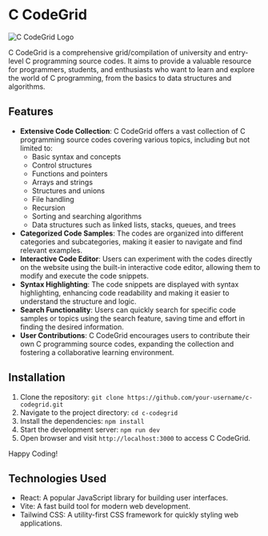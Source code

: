 # C CodeGrid

![C CodeGrid Logo](logo.png)

C CodeGrid is a comprehensive grid/compilation of university and entry-level C programming source codes. It aims to provide a valuable resource for programmers, students, and enthusiasts who want to learn and explore the world of C programming, from the basics to data structures and algorithms.

## Features

- **Extensive Code Collection**: C CodeGrid offers a vast collection of C programming source codes covering various topics, including but not limited to:
  - Basic syntax and concepts
  - Control structures
  - Functions and pointers
  - Arrays and strings
  - Structures and unions
  - File handling
  - Recursion
  - Sorting and searching algorithms
  - Data structures such as linked lists, stacks, queues, and trees
- **Categorized Code Samples**: The codes are organized into different categories and subcategories, making it easier to navigate and find relevant examples.
- **Interactive Code Editor**: Users can experiment with the codes directly on the website using the built-in interactive code editor, allowing them to modify and execute the code snippets.
- **Syntax Highlighting**: The code snippets are displayed with syntax highlighting, enhancing code readability and making it easier to understand the structure and logic.
- **Search Functionality**: Users can quickly search for specific code samples or topics using the search feature, saving time and effort in finding the desired information.
- **User Contributions**: C CodeGrid encourages users to contribute their own C programming source codes, expanding the collection and fostering a collaborative learning environment.

## Installation

1. Clone the repository: `git clone https://github.com/your-username/c-codegrid.git`
2. Navigate to the project directory: `cd c-codegrid`
3. Install the dependencies: `npm install`
4. Start the development server: `npm run dev`
5. Open browser and visit `http://localhost:3000` to access C CodeGrid.

Happy Coding!

## Technologies Used

- React: A popular JavaScript library for building user interfaces.
- Vite: A fast build tool for modern web development.
- Tailwind CSS: A utility-first CSS framework for quickly styling web applications.
